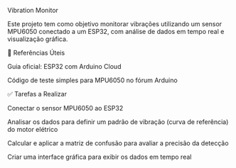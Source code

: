 Vibration Monitor

Este projeto tem como objetivo monitorar vibrações utilizando um sensor MPU6050 conectado a um ESP32, com análise de dados em tempo real e visualização gráfica.

🔗 Referências Úteis

Guia oficial: ESP32 com Arduino Cloud

Código de teste simples para MPU6050 no fórum Arduino

✅ Tarefas a Realizar

 Conectar o sensor MPU6050 ao ESP32

 Analisar os dados para definir um padrão de vibração (curva de referência) do motor elétrico

 Calcular e aplicar a matriz de confusão para avaliar a precisão da detecção

 Criar uma interface gráfica para exibir os dados em tempo real
